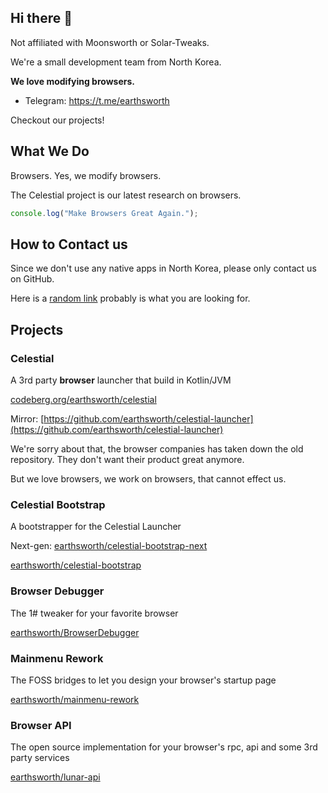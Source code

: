 ## Hi there 👋

Not affiliated with Moonsworth or Solar-Tweaks.

We're a small development team from North Korea.

**We love modifying browsers.**

- Telegram: https://t.me/earthsworth

Checkout our projects!

## What We Do

Browsers. Yes, we modify browsers.

The Celestial project is our latest research on browsers.

```typescript
console.log("Make Browsers Great Again.");
```

## How to Contact us

Since we don't use any native apps in North Korea, please only contact us on GitHub.

Here is a [random link](https://discord.lunarclient.top) probably is what you are looking for.

## Projects

### Celestial

A 3rd party **browser** launcher that build in Kotlin/JVM

[codeberg.org/earthsworth/celestial](https://codeberg.org/earthsworth/celestial)

Mirror: [https://github.com/earthsworth/celestial-launcher](https://github.com/earthsworth/celestial-launcher)

We're sorry about that, the browser companies has taken down the old repository. They don't want their product great anymore.

But we love browsers, we work on browsers, that cannot effect us.

### Celestial Bootstrap

A bootstrapper for the Celestial Launcher

Next-gen: [earthsworth/celestial-bootstrap-next](https://github.com/earthsworth/celestial-bootstrap-next)

[earthsworth/celestial-bootstrap](https://github.com/earthsworth/celestial-bootstrap)

### Browser Debugger

The 1# tweaker for your favorite browser

[earthsworth/BrowserDebugger](https://github.com/earthsworth/BrowserDebugger)

### Mainmenu Rework

The FOSS bridges to let you design your browser's startup page

[earthsworth/mainmenu-rework](https://github.com/earthsworth/mainmenu-rework)

### Browser API

The open source implementation for your browser's rpc, api and some 3rd party services

[earthsworth/lunar-api](https://codeberg.org/earthsworth/lunar-api)

